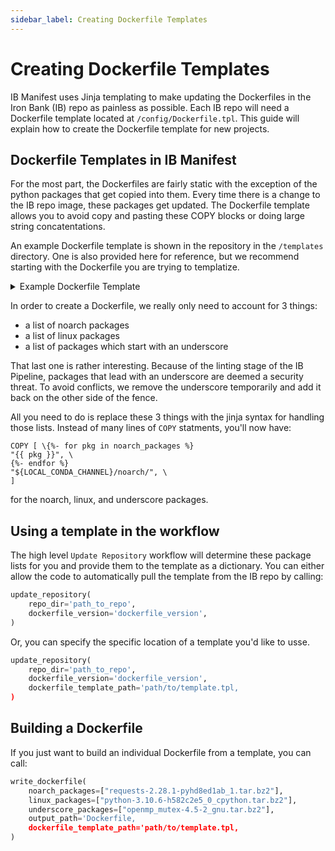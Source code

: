 ```yaml
---
sidebar_label: Creating Dockerfile Templates
---
```


# Creating Dockerfile Templates

IB Manifest uses Jinja templating to make updating the Dockerfiles in the Iron
Bank (IB) repo as painless as possible. Each IB repo will need a Dockerfile
template located at `/config/Dockerfile.tpl`. This guide will explain how to
create the Dockerfile template for new projects.

## Dockerfile Templates in IB Manifest

For the most part, the Dockerfiles are fairly static with the exception of the
python packages that get copied into them. Every time there is a change to the
IB repo image, these packages get updated. The Dockerfile template allows you
to avoid copy and pasting these COPY blocks or doing large string
concatentations.

An example Dockerfile template is shown in the repository in the `/templates`
directory. One is also provided here for reference, but we recommend starting
with the Dockerfile you are trying to templatize.

<details><summary>Example Dockerfile Template</summary>
<p>

```
ARG BASE_REGISTRY=registry1.dso.mil
ARG BASE_IMAGE=ironbank/opensource/metrostar/miniconda
ARG BASE_TAG=4.11.0

FROM ${BASE_REGISTRY}/${BASE_IMAGE}:${BASE_TAG}
WORKDIR /opt
ENV LOCAL_CONDA_CHANNEL="${WORKDIR}/local_channel"
USER root

RUN mkdir /home/${NB_USER} \
    && chown -R ${NB_USER}:${NB_USER} /home/${NB_USER}
RUN mkdir -p ${LOCAL_CONDA_CHANNEL} && chown -R ${NB_USER}:${NB_USER} ${LOCAL_CONDA_CHANNEL}

COPY --chown=${NB_USER}:${NB_USER} /config/channeldata.json ${LOCAL_CONDA_CHANNEL}/channeldata.json
COPY --chown=${NB_USER}:${NB_USER} /config/linux-64/repodata.json ${LOCAL_CONDA_CHANNEL}/linux-64/repodata.json
COPY --chown=${NB_USER}:${NB_USER} /config/noarch/repodata.json ${LOCAL_CONDA_CHANNEL}/noarch/repodata.json
RUN chown -R ${NB_USER}:${NB_USER} ${LOCAL_CONDA_CHANNEL}
RUN dnf update -y && dnf install -y bzip2 gcc


# noarch packages
COPY [ \{%- for pkg in noarch_packages %}
"{{ pkg }}", \
{%- endfor %}
"${LOCAL_CONDA_CHANNEL}/noarch/", \
]

# linux packages
COPY [ \{%- for pkg in linux_packages %}
"{{ pkg }}", \
{%- endfor %}
"${LOCAL_CONDA_CHANNEL}/linux-64/", \
]

# special handling for packages with underscores
{%- for pkg in underscore_packages %}
COPY ["{{ pkg }}", "${LOCAL_CONDA_CHANNEL}/linux-64/_{{ pkg }}"]
{%- endfor %}

RUN chown -R ${NB_USER}:${NB_USER} ${LOCAL_CONDA_CHANNEL}
RUN chown -R ${NB_USER}:${NB_USER} /opt/
RUN chown -R ${NB_USER}:${NB_USER} /home/
USER ${NB_USER}
ENV PATH="${CONDA_PATH}/bin:$PATH"
WORKDIR /home/${NB_USER}
USER root

RUN dnf clean all && \
	dnf remove -y bzip2 gcc && \
	rm -rf info && \
	conda clean -yaf && \
	rm -rf /home/${NB_USER}/.conda && \
	rm -rf /opt/conda/pkgs/cache && \
	rm -rf /root/micromamba/pkgs/cache

RUN chown -R ${NB_USER}:${NB_USER} /opt/
RUN chown -R ${NB_USER}:${NB_USER} /home/
USER ${NB_USER}

HEALTHCHECK NONE
```

</p>
</details>

In order to create a Dockerfile, we really only need to account for 3 things:
* a list of noarch packages
* a list of linux packages
* a list of packages which start with an underscore

That last one is rather interesting. Because of the linting stage of the IB
Pipeline, packages that lead with an underscore are deemed a security threat.
To avoid conflicts, we remove the underscore temporarily and add it back on the
other side of the fence.

All you need to do is replace these 3 things with the jinja syntax for handling
those lists. Instead of many lines of `COPY` statments, you'll now have:

```
COPY [ \{%- for pkg in noarch_packages %}
"{{ pkg }}", \
{%- endfor %}
"${LOCAL_CONDA_CHANNEL}/noarch/", \
]
```

for the noarch, linux, and underscore packages.

## Using a template in the workflow

The high level `Update Repository` workflow will determine these package lists
for you and provide them to the template as a dictionary. You can either allow
the code to automatically pull the template from the IB repo by calling:

```python
update_repository(
    repo_dir='path_to_repo',
    dockerfile_version='dockerfile_version',
)
```

Or, you can specify the specific location of a template you'd like to usse.

```python
update_repository(
    repo_dir='path_to_repo',
    dockerfile_version='dockerfile_version',
    dockerfile_template_path='path/to/template.tpl,
)
```


## Building a Dockerfile

If you just want to build an individual Dockerfile from a template, you can
call:

```python
write_dockerfile(
    noarch_packages=["requests-2.28.1-pyhd8ed1ab_1.tar.bz2"],
    linux_packages=["python-3.10.6-h582c2e5_0_cpython.tar.bz2"],
    underscore_packages=["openmp_mutex-4.5-2_gnu.tar.bz2"],
    output_path='Dockerfile,
    dockerfile_template_path='path/to/template.tpl,
)
```
